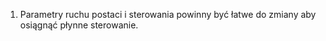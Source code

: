 1. Parametry ruchu postaci i sterowania powinny być łatwe do zmiany aby
osiągnąć płynne sterowanie.
